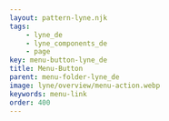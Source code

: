 ```yaml
---
layout: pattern-lyne.njk
tags: 
    - lyne_de
    - lyne_components_de
    - page
key: menu-button-lyne_de
title: Menu-Button
parent: menu-folder-lyne_de
image: lyne/overview/menu-action.webp
keywords: menu-link
order: 400
---
```

